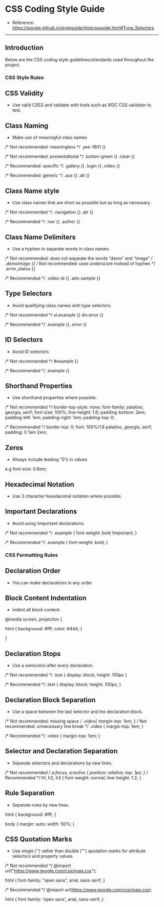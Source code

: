 # CSS Coding Style Guide
* Reference: https://google.github.io/styleguide/htmlcssguide.html#Type_Selectors

---

## Introduction

Below are the CSS coding style guidelines/standards used throughout the project.

### CSS Style Rules ###

## CSS Validity
* Use valid CSS3 and validate with tools such as W3C CSS validator to test.

## Class Naming 
* Make use of meaningful class names

/* Not recommended: meaningless */
.yee-1901 {}

/* Not recommended: presentational */
.button-green {}
.clear {}


/* Recommended: specific */
.gallery {}
.login {}
.video {}

/* Recommended: generic */
.aux {}
.alt {}

## Class Name style
* Use class names that are short as possible but as long as necessary.

/* Not recommended */
.navigation {}
.atr {}

/* Recommended */
.nav {}
.author {}

## Class Name Delimiters
* Use a hyphen to separate words in class names.

/* Not recommended: does not separate the words “demo” and “image” */
.demoimage {}
/* Not recommended: uses underscore instead of hyphen */
.error_status {}

/* Recommended */
.video-id {}
.ads-sample {}

## Type Selectors 
* Avoid qualifying class names with type selectors.

/* Not recommended */
ul.example {}
div.error {}

/* Recommended */
.example {}
.error {}

## ID Selectors
* Avoid ID selectors

/* Not recommended */
#example {}

/* Recommended */
.example {}

## Shorthand Properties
* Use shorthand properties where possible.

/* Not recommended */
border-top-style: none;
font-family: palatino, georgia, serif;
font-size: 100%;
line-height: 1.6;
padding-bottom: 2em;
padding-left: 1em;
padding-right: 1em;
padding-top: 0;

/* Recommended */
border-top: 0;
font: 100%/1.6 palatino, georgia, serif;
padding: 0 1em 2em;

## Zeros
* Always include leading “0”s in values

e.g font-size: 0.8em;

## Hexadecimal Notation
* Use 3 character hexadecimal notation where possible.

## Important Declarations
* Avoid using !important declarations.

/* Not recommended */
.example {
  font-weight: bold !important;
}

/* Recommended */
.example {
  font-weight: bold;
}

### CSS Formatting Rules ###

## Declaration Order
* You can make declarations in any order

## Block Content Indentation
* Indent all block content.

@media screen, projection {

  html {
    background: #fff;
    color: #444;
  }

}

## Declaration Stops
* Use a semicolon after every declaration.

/* Not recommended */
.test {
  display: block;
  height: 100px
}

/* Recommended */
.test {
  display: block;
  height: 100px;
}

## Declaration Block Separation
* Use a space between the last selector and the declaration block.

/* Not recommended: missing space */
.video{
  margin-top: 1em;
}
/* Not recommended: unnecessary line break */
.video
{
  margin-top: 1em;
}


/* Recommended */
.video {
  margin-top: 1em;
}


## Selector and Declaration Separation
* Separate selectors and declarations by new lines.

/* Not recommended */
a:focus, a:active {
  position: relative; top: 1px;
}
/* Recommended */
h1,
h2,
h3 {
  font-weight: normal;
  line-height: 1.2;
}

## Rule Separation
* Separate rules by new lines.

html {
  background: #fff;
}

body {
  margin: auto;
  width: 50%;
}

## CSS Quotation Marks
* Use single ('') rather than double ("") quotation marks for attribute selectors and property values.

/* Not recommended */
@import url("https://www.google.com/css/maia.css");

html {
  font-family: "open sans", arial, sans-serif;
}

/* Recommended */
@import url(https://www.google.com/css/maia.css);

html {
  font-family: 'open sans', arial, sans-serif;
}
